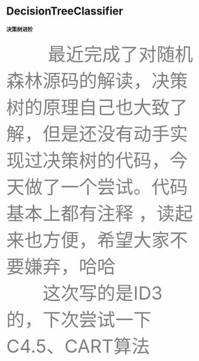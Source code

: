 # DecisionTreeClassifier
#### 决策树进阶<br>
<font size=12 color="gray"> &emsp;&emsp;  最近完成了对随机森林源码的解读，决策树的原理自己也大致了解，但是还没有动手实现过决策树的代码，今天做了一个尝试。代码基本上都有注释 ，读起来也方便，希望大家不要嫌弃，哈哈</font>  <br>
<font size=12 color="gray"> &emsp;&emsp;这次写的是ID3的，下次尝试一下C4.5、CART算法</font>